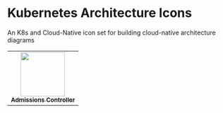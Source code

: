 # Kubernetes Architecture Icons

An K8s and Cloud-Native icon set for building cloud-native architecture diagrams


<table>
  <tr>
    <td align="center"><a href="#"><img src="icons/svg/admissions-controller.png" width="100px;" alt=""/><br /><sub><b>Admissions Controller</b></sub></a><br /></td>
  </tr>
</table>

